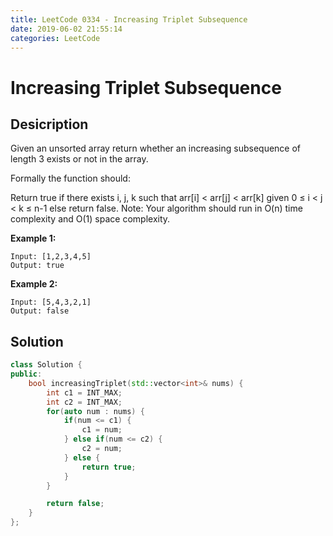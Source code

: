 ```yaml
---
title: LeetCode 0334 - Increasing Triplet Subsequence
date: 2019-06-02 21:55:14
categories: LeetCode
---
```

# Increasing Triplet Subsequence

<!--more-->

## Desicription

Given an unsorted array return whether an increasing subsequence of length 3 exists or not in the array.

Formally the function should:

Return true if there exists i, j, k 
such that arr[i] < arr[j] < arr[k] given 0 ≤ i < j < k ≤ n-1 else return false.
Note: Your algorithm should run in O(n) time complexity and O(1) space complexity.

**Example 1:**

```
Input: [1,2,3,4,5]
Output: true
```

**Example 2:**

```
Input: [5,4,3,2,1]
Output: false
```

## Solution

```cpp
class Solution {
public:
    bool increasingTriplet(std::vector<int>& nums) {
        int c1 = INT_MAX;
        int c2 = INT_MAX;
        for(auto num : nums) {
            if(num <= c1) {
                c1 = num;
            } else if(num <= c2) {
                c2 = num;
            } else {
                return true;
            }
        }

        return false;
    }
};
```